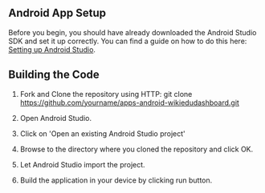 ## Android App Setup

Before you begin, you should have already downloaded the Android Studio SDK and set it up correctly. You can find a guide on how to do this here: [Setting up Android Studio](http://developer.android.com/sdk/installing/index.html?pkg=studio).

## Building the Code

1. Fork and Clone the repository using HTTP: git clone https://github.com/yourname/apps-android-wikiedudashboard.git

2. Open Android Studio.

3. Click on 'Open an existing Android Studio project'

4. Browse to the directory where you cloned the repository and click OK.

5. Let Android Studio import the project.

6. Build the application in your device by clicking run button.